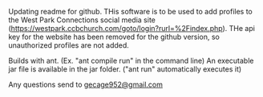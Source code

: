 Updating readme for github. THis software is to be used to add profiles to the West Park Connections social media site (https://westpark.ccbchurch.com/goto/login?rurl=%2Findex.php).
THe api key for the website has been removed for the github version, so unauthorized profiles are not added.

Builds with ant. (Ex. "ant compile run" in the command line)
An executable jar file is available in the jar folder. ("ant run" automatically executes it)

Any questions send to gecage952@gmail.com